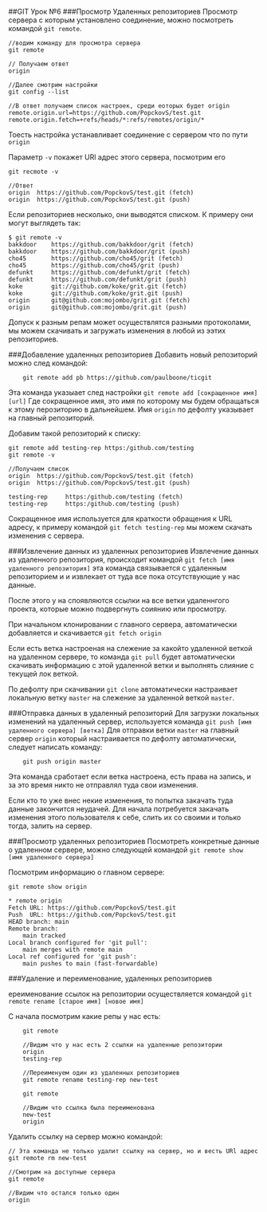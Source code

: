 ##GIT Урок №6
###Просмотр Удаленных репозиториев
Просмотр сервера с которым установлено соединение, можно посмотреть 
командой `git remote`.

    //водим команду для просмотра сервера 
    git remote

    // Получаем ответ
    origin

    //Далее смотрим настройки
    git config --list

    //В ответ получаем список настроек, среди еоторых будет origin
    remote.origin.url=https://github.com/PopckovS/test.git
    remote.origin.fetch=+refs/heads/*:refs/remotes/origin/*

Тоесть настройка устанавливает соединение с сервером что по пути `origin`

Параметр `-v` покажет URl адрес этого сервера, посмотрим его 

    git recmote -v
    
    //Ответ
    origin  https://github.com/PopckovS/test.git (fetch)
    origin  https://github.com/PopckovS/test.git (push)

Если репозиториев несколько, они выводятся списком. К примеру они могут 
выглядеть так:

    $ git remote -v
    bakkdoor    https://github.com/bakkdoor/grit (fetch)
    bakkdoor    https://github.com/bakkdoor/grit (push)
    cho45       https://github.com/cho45/grit (fetch)
    cho45       https://github.com/cho45/grit (push)
    defunkt     https://github.com/defunkt/grit (fetch)
    defunkt     https://github.com/defunkt/grit (push)
    koke        git://github.com/koke/grit.git (fetch)
    koke        git://github.com/koke/grit.git (push)
    origin      git@github.com:mojombo/grit.git (fetch)
    origin      git@github.com:mojombo/grit.git (push)

Допуск к разным репам может осуществлятся разными протоколами, мы можем 
скачивать и загружать изменения в любой из ээтих репозиториев.


###Добавление удаленных репозиториев
Добавить новый репозиторий можно след командой:

        git remote add pb https://github.com/paulboone/ticgit

Эта команда указыает след настройки `git remote add [сокращенное имя] [url]`
Где сокращенное имя, это имя по которому мы будем обращаться к этому
перозиторию в дальнейшем. Имя `origin` по дефолту указывает на главный
репозиторий.

Добавим такой репозиторий к списку:

    git remote add testing-rep https:/github.com/testing
    git remote -v

    //Получаем список
    origin  https://github.com/PopckovS/test.git (fetch)
    origin  https://github.com/PopckovS/test.git (push)

    testing-rep     https:/github.com/testing (fetch)
    testing-rep     https:/github.com/testing (push)

Сокращенное имя используется для краткости обращения к URL адресу,
к примеру командой `git fetch testing-rep`  мы можем скачать изменения 
с сервера.

###Извлечение данных из удаленных репозиториев
Извлечение данных из удаленного репозитория, происходит командой
`git fetch [имя удаленного репозитория]` эта команда связывается с удаленным
репозиторием и и извлекает от туда все пока отсутствующие у нас данные.

После этого у на споявляются ссылки на все ветки удаленнгого проекта, которые
можно подвергнуть соиянию или просмотру.

При начальном клонировании с главного сервера, автоматически добавляется и 
скачивается `git fetch origin`

Если есть ветка настроеная на слежение за какойто удаленной веткой на 
удаленном сервере, то команда `git pull` будет автоматически скачивать 
информацию с этой удаленной ветки и выполнять слияние с текущей лок веткой.

По дефолту при скачивании `git clone` автоматически настраивает локальную 
ветку `master` на слежение за удаленной веткой `master`.

###Отправка данных в удаленный репозиторий
Для загрузки локальных изменений на удаленный сервер, используется команда
`git push [имя удаленного сервера] [ветка]` Для отправки ветки `master` на 
главный сервер `origin` который настраивается по дефолту автоматически, 
следует написать команду:

        git push origin master

Эта команда сработает если ветка настроена, есть права на запись, и 
за это время никто не отправлял туда свои изменения.

Если кто то уже внес некие изменения, то попытка закачать туда данные
закончится неудачей. Для начала потребуется закачать изменения этого 
пользователя к себе, слить их со своими и только тогда, залить на сервер.

###Просмотр удаленных репозиториев
Посмотреть конкретные данные о удаленном сервере, можно следующей командой
`git remote show [имя удаленного сервера]`

Посмотрим информацию о главном сервере:

    git remote show origin

    * remote origin
    Fetch URL: https://github.com/PopckovS/test.git
    Push  URL: https://github.com/PopckovS/test.git
    HEAD branch: main
    Remote branch:
        main tracked
    Local branch configured for 'git pull':
        main merges with remote main
    Local ref configured for 'git push':
        main pushes to main (fast-forwardable)



###Удаление и переименование, удаленных репозиториев

ереименование ссылок на репозитории осуществляется командой
`git remote rename [старое имя] [новое имя]`

С начала посмотрим какие репы у нас есть:

        git remote 

        //Видим что у нас есть 2 ссылки на удаленные репозитории
        origin
        testing-rep

        //Переименуем один из удаленных репозиториев 
        git remote rename testing-rep new-test

        git remote

        //Видим что ссылка была переименована
        new-test
        origin

Удалить ссылку на сервер можно командой:

    // Эта команда не только удалит ссылку на сервер, но и весть URl адрес
    git remote rm new-test

    //Смотрим на доступные сервера
    git remote

    //Видим что остался только один
    origin


